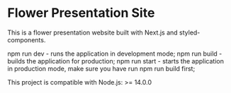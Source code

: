 # Flower Presentation Site

This is a flower presentation website built with Next.js and styled-components.

npm run dev - runs the application in development mode;
npm run build - builds the application for production;
npm run start - starts the application in production mode, make sure you have run npm run build first;

This project is compatible with Node.js: >= 14.0.0
